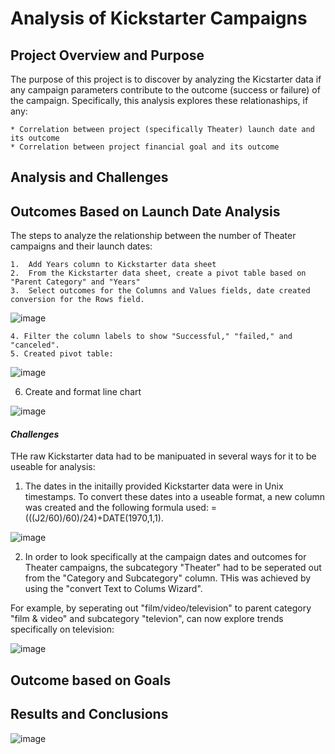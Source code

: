 # Analysis of Kickstarter Campaigns

## Project Overview and Purpose

The purpose of this project is to discover by analyzing the Kicstarter data if any campaign parameters contribute to the outcome (success or failure) of the campaign.  Specifically, this analysis explores these relationaships, if any:

    * Correlation between project (specifically Theater) launch date and its outcome
    * Correlation between project financial goal and its outcome
    
## Analysis and Challenges

   ## Outcomes Based on Launch Date Analysis

   The steps to analyze the relationship between the number of Theater campaigns and their launch dates:
   
    1.  Add Years column to Kickstarter data sheet
    2.  From the Kickstarter data sheet, create a pivot table based on "Parent Category" and "Years"
    3.  Select outcomes for the Columns and Values fields, date created conversion for the Rows field.

  ![image](https://user-images.githubusercontent.com/84471904/123309279-9358e380-d4d9-11eb-981e-e16d49dd5fbc.png)

    4. Filter the column labels to show "Successful," "failed," and "canceled".  
    5. Created pivot table: 
    
   ![image](https://user-images.githubusercontent.com/84471904/123311009-85a45d80-d4db-11eb-9c6a-a93d86b21dbd.png)

   6.  Create and format line chart 

![image](https://user-images.githubusercontent.com/84471904/123290734-5cc59d80-d4c6-11eb-8aff-69eb23ad4944.png)

#### _Challenges_

THe raw Kickstarter data had to be manipuated in several ways for it to be useable for analysis:

   1.  The dates in the initailly provided Kickstarter data were in Unix timestamps.  To convert these dates into a useable format, a new column was created and the following formula used: =(((J2/60)/60)/24)+DATE(1970,1,1).


   ![image](https://user-images.githubusercontent.com/84471904/123316404-a66fb180-d4e1-11eb-8361-89033b18d533.png)

     
   2.  In order to look specifically at the campaign dates and outcomes for Theater campaigns, the subcategory "Theater" had to be seperated out from the "Category and Subcategory" column.  THis was achieved by using the "convert Text to Colums Wizard".  
   
   For example, by seperating out "film/video/television" to parent category "film & video" and subcategory "televion", can now explore trends specifically on television:


   ![image](https://user-images.githubusercontent.com/84471904/123316891-3e6d9b00-d4e2-11eb-8784-fbe009ca6028.png)


   ## Outcome based on Goals


## Results and Conclusions
    



![image](https://user-images.githubusercontent.com/84471904/123289803-9e097d80-d4c5-11eb-96ce-534a19a0e6a1.png)
